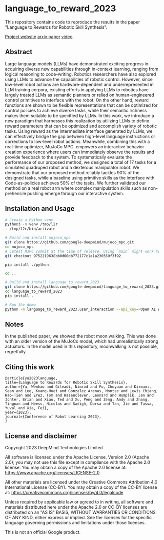 # language_to_reward_2023

This repository contains code to reproduce the results in the paper
"Language to Rewards for Robotic Skill Synthesis".

[Project website](https://language-to-reward.github.io/)
[arxiv paper](https://arxiv.org/abs/2306.08647)
[video](https://www.youtube.com/watch?v=7KiKg0rdSSQ&feature=youtu.be)

## Abstract
Large language models (LLMs) have demonstrated exciting progress in acquiring diverse new capabilities through in-context learning, ranging from logical reasoning to code-writing. Robotics researchers have also explored using LLMs to advance the capabilities of robotic control. However, since low-level robot actions are hardware-dependent and underrepresented in LLM training corpora, existing efforts in applying LLMs to robotics have largely treated LLMs as semantic planners or relied on human-engineered control primitives to interface with the robot. On the other hand, reward functions are shown to be flexible representations that can be optimized for control policies to achieve diverse tasks, while their semantic richness makes them suitable to be specified by LLMs. In this work, we introduce a new paradigm that harnesses this realization by utilizing LLMs to define reward parameters that can be optimized and accomplish variety of robotic tasks. Using reward as the intermediate interface generated by LLMs, we can effectively bridge the gap between high-level language instructions or corrections to low-level robot actions. Meanwhile, combining this with a real-time optimizer, MuJoCo MPC, empowers an interactive behavior creation experience where users can immediately observe the results and provide feedback to the system. To systematically evaluate the performance of our proposed method, we designed a total of 17 tasks for a simulated quadruped robot and a dexterous manipulator robot. We demonstrate that our proposed method reliably tackles 90% of the designed tasks, while a baseline using primitive skills as the interface with Code-as-policies achieves 50% of the tasks. We further validated our method on a real robot arm where complex manipulation skills such as non-prehensile pushing emerge through our interactive system.

## Installation and Usage

```sh
# Create a Python venv
python3 -m venv /tmp/l2r
. /tmp/l2r/bin/activate

# Build and install mujoco_mpc
git clone https://github.com/google-deepmind/mujoco_mpc.git
cd mujoco_mpc
# Latest MJPC commit at the time of release. Using `main` might work too.
git checkout 9752219638bb0d60db772177c1a1a230560f3f92

pip install ./python

cd ..

# Build and install language_to_reward_2023
git clone https://github.com/google-deepmind/language_to_reward_2023.git
cd language_to_reward_2023
pip install .

# Run the demo
python -m language_to_reward_2023.user_interaction --api_key=<Open AI API key>
```

## Notes

In the published paper, we showed the robot moon walking. This was done with an older version of the MuJoCo model, which had unrealistically strong actuators. In the model used in this repository, moonwalking is not possible, regretfully.


## Citing this work

```
@article{yu2023language,
title={Language to Rewards for Robotic Skill Synthesis},
author={Yu, Wenhao and Gileadi, Nimrod and Fu, Chuyuan and Kirmani, Sean and Lee, Kuang-Huei and Gonzalez Arenas, Montse and Lewis Chiang, Hao-Tien and Erez, Tom and Hasenclever, Leonard and Humplik, Jan and Ichter, Brian and Xiao, Ted and Xu, Peng and Zeng, Andy and Zhang, Tingnan and Heess, Nicolas and Sadigh, Dorsa and Tan, Jie and Tassa, Yuval and Xia, Fei},
year={2023},
journal={Conference of Robot Learning 2023},
}
```

## License and disclaimer

Copyright 2023 DeepMind Technologies Limited

All software is licensed under the Apache License, Version 2.0 (Apache 2.0);
you may not use this file except in compliance with the Apache 2.0 license.
You may obtain a copy of the Apache 2.0 license at:
https://www.apache.org/licenses/LICENSE-2.0

All other materials are licensed under the Creative Commons Attribution 4.0
International License (CC-BY). You may obtain a copy of the CC-BY license at:
https://creativecommons.org/licenses/by/4.0/legalcode

Unless required by applicable law or agreed to in writing, all software and
materials distributed here under the Apache 2.0 or CC-BY licenses are
distributed on an "AS IS" BASIS, WITHOUT WARRANTIES OR CONDITIONS OF ANY KIND,
either express or implied. See the licenses for the specific language governing
permissions and limitations under those licenses.

This is not an official Google product.

